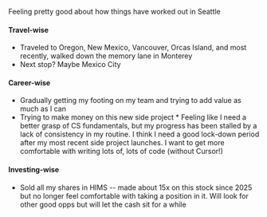 Feeling pretty good about how things have worked out in Seattle

#### Travel-wise
   * Traveled to Oregon, New Mexico, Vancouver, Orcas Island, and most recently, walked down the memory lane in Monterey
   * Next stop? Maybe Mexico City
#### Career-wise
   * Gradually getting my footing on my team and trying to add value as much as I can
   * Trying to make money on this new side project
    * Feeling like I need a better grasp of CS fundamentals, but my progress has been stalled by a lack of consistency in my routine. I think I need a good lock-down period after my most recent side project launches. I want to get more comfortable with writing lots of, lots of code (without Cursor!)
#### Investing-wise
  * Sold all my shares in HIMS -- made about 15x on this stock since 2025 but no longer feel comfortable with taking a position in it. Will look for other good opps but will let the cash sit for a while 
